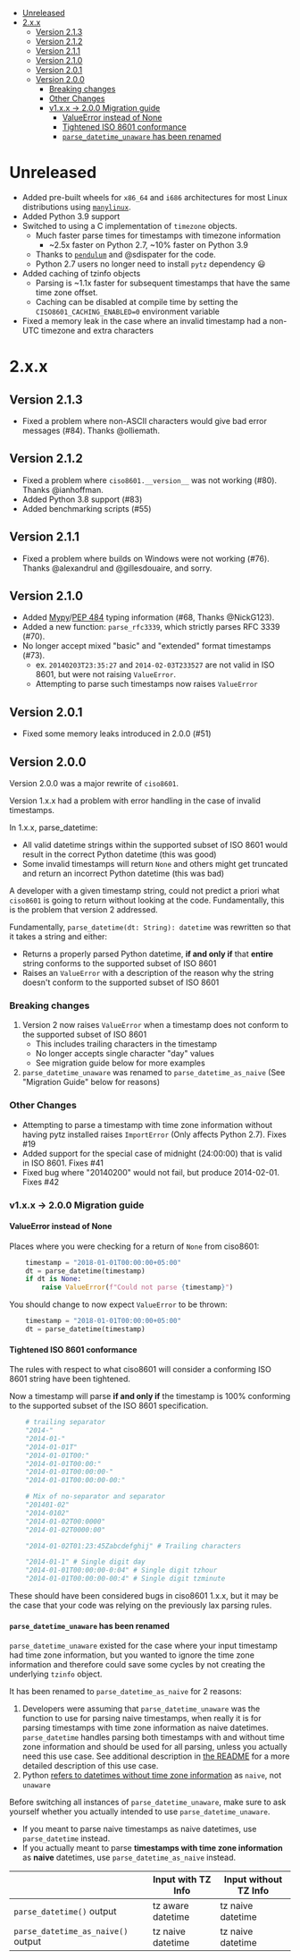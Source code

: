 <!-- Generated with "Markdown All in One" extension for Visual Studio Code -->
- [Unreleased](#unreleased)
- [2.x.x](#2xx)
  - [Version 2.1.3](#version-213)
  - [Version 2.1.2](#version-212)
  - [Version 2.1.1](#version-211)
  - [Version 2.1.0](#version-210)
  - [Version 2.0.1](#version-201)
  - [Version 2.0.0](#version-200)
    - [Breaking changes](#breaking-changes)
    - [Other Changes](#other-changes)
    - [v1.x.x -> 2.0.0 Migration guide](#v1xx---200-migration-guide)
      - [ValueError instead of None](#valueerror-instead-of-none)
      - [Tightened ISO 8601 conformance](#tightened-iso-8601-conformance)
      - [`parse_datetime_unaware` has been renamed](#parse_datetime_unaware-has-been-renamed)

<!-- /TOC -->

# Unreleased

* Added pre-built wheels for `x86_64` and `i686` architectures for most Linux distributions using [`manylinux`](https://github.com/pypa/manylinux).
* Added Python 3.9 support
* Switched to using a C implementation of `timezone` objects.
    * Much faster parse times for timestamps with timezone information
        * ~2.5x faster on Python 2.7, ~10% faster on Python 3.9
    * Thanks to [`pendulum`](https://github.com/sdispater/pendulum) and @sdispater for the code.
    * Python 2.7 users no longer need to install `pytz` dependency :smiley:
* Added caching of tzinfo objects
  * Parsing is ~1.1x faster for subsequent timestamps that have the same time zone offset.
  * Caching can be disabled at compile time by setting the `CISO8601_CACHING_ENABLED=0` environment variable
* Fixed a memory leak in the case where an invalid timestamp had a non-UTC timezone and extra characters

# 2.x.x

## Version 2.1.3

* Fixed a problem where non-ASCII characters would give bad error messages (#84). Thanks @olliemath.

## Version 2.1.2

* Fixed a problem where `ciso8601.__version__` was not working (#80). Thanks @ianhoffman.
* Added Python 3.8 support (#83)
* Added benchmarking scripts (#55)

## Version 2.1.1

* Fixed a problem where builds on Windows were not working (#76). Thanks @alexandrul and @gillesdouaire, and sorry.

## Version 2.1.0

* Added [Mypy](http://mypy-lang.org/)/[PEP 484](https://www.python.org/dev/peps/pep-0484/) typing information (#68, Thanks @NickG123).
* Added a new function: `parse_rfc3339`, which strictly parses RFC 3339 (#70).
* No longer accept mixed "basic" and "extended" format timestamps (#73).
    * ex. `20140203T23:35:27` and `2014-02-03T233527` are not valid in ISO 8601, but were not raising `ValueError`.
    * Attempting to parse such timestamps now raises `ValueError`

## Version 2.0.1

* Fixed some memory leaks introduced in 2.0.0 (#51)

## Version 2.0.0

Version 2.0.0 was a major rewrite of `ciso8601`.

Version 1.x.x had a problem with error handling in the case of invalid timestamps.

In 1.x.x, parse_datetime:

* All valid datetime strings within the supported subset of ISO 8601 would result in the correct Python datetime (this was good)
* Some invalid timestamps will return `None` and others might get truncated and return an incorrect Python datetime (this was bad)

A developer with a given timestamp string, could not predict a priori what `ciso8601` is going to return without looking at the code.
Fundamentally, this is the problem that version 2 addressed.

Fundamentally, `parse_datetime(dt: String): datetime` was rewritten so that it takes a string and either:

* Returns a properly parsed Python datetime, **if and only if** that **entire** string conforms to the supported subset of ISO 8601
* Raises an `ValueError` with a description of the reason why the string doesn't conform to the supported subset of ISO 8601

### Breaking changes

1. Version 2 now raises `ValueError` when a timestamp does not conform to the supported subset of ISO 8601
    * This includes trailing characters in the timestamp
    * No longer accepts single character "day" values
    * See migration guide below for more examples
2. `parse_datetime_unaware` was renamed to `parse_datetime_as_naive` (See "Migration Guide" below for reasons)

### Other Changes

* Attempting to parse a timestamp with time zone information without having pytz installed raises `ImportError` (Only affects Python 2.7). Fixes #19
* Added support for the special case of midnight (24:00:00) that is valid in ISO 8601. Fixes #41
* Fixed bug where "20140200" would not fail, but produce 2014-02-01. Fixes #42

### v1.x.x -> 2.0.0 Migration guide

#### ValueError instead of None

Places where you were checking for a return of `None` from ciso8601:

```python
    timestamp = "2018-01-01T00:00:00+05:00"
    dt = parse_datetime(timestamp)
    if dt is None:
        raise ValueError(f"Could not parse {timestamp}")
```

You should change to now expect `ValueError` to be thrown:

```python
    timestamp = "2018-01-01T00:00:00+05:00"
    dt = parse_datetime(timestamp)
```

#### Tightened ISO 8601 conformance

The rules with respect to what ciso8601 will consider a conforming ISO 8601 string have been tightened.

Now a timestamp will parse **if and only if** the timestamp is 100% conforming to the supported subset of the ISO 8601 specification.


```python
    # trailing separator
    "2014-"
    "2014-01-"
    "2014-01-01T"
    "2014-01-01T00:"
    "2014-01-01T00:00:"
    "2014-01-01T00:00:00-"
    "2014-01-01T00:00:00-00:"

    # Mix of no-separator and separator
    "201401-02"
    "2014-0102"
    "2014-01-02T00:0000"
    "2014-01-02T0000:00"

    "2014-01-02T01:23:45Zabcdefghij" # Trailing characters

    "2014-01-1" # Single digit day
    "2014-01-01T00:00:00-0:04" # Single digit tzhour
    "2014-01-01T00:00:00-00:4" # Single digit tzminute
```

These should have been considered bugs in ciso8601 1.x.x, but it may be the case that your code was relying on the previously lax parsing rules.

#### `parse_datetime_unaware` has been renamed

`parse_datetime_unaware` existed for the case where your input timestamp had time zone information, but you wanted to ignore the time zone information and therefore could save some cycles by not creating the underlying `tzinfo` object.

It has been renamed to `parse_datetime_as_naive` for 2 reasons:

1. Developers were assuming that `parse_datetime_unaware` was the function to use for parsing naive timestamps, when really it is for parsing timestamps with time zone information as naive datetimes. `parse_datetime` handles parsing both timestamps with and without time zone information and should be used for all parsing, unless you actually need this use case. See additional description in [the README](https://github.com/closeio/ciso8601/tree/raise-valueerror-on-invalid-dates#ignoring-timezone-information-while-parsing) for a more detailed description of this use case.
2. Python [refers to datetimes without time zone information](https://docs.python.org/3/library/datetime.html) as `naive`, not `unaware`

Before switching all instances of `parse_datetime_unaware`, make sure to ask yourself whether you actually intended to use `parse_datetime_unaware`.

* If you meant to parse naive timestamps as naive datetimes, use `parse_datetime` instead.
* If you actually meant to parse **timestamps with time zone information** as **naive** datetimes, use `parse_datetime_as_naive` instead.

|                                    | Input with TZ Info | Input without TZ Info |
| ---------------------------------- | ------------------ | --------------------- |
| `parse_datetime()` output          | tz aware datetime  | tz naive datetime     |
| `parse_datetime_as_naive()` output | tz naive datetime  | tz naive datetime     |
